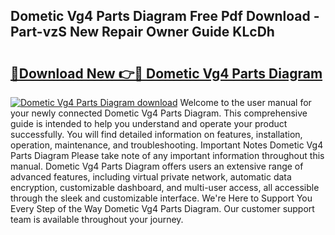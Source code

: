 ## Dometic Vg4 Parts Diagram Free Pdf Download - Part-vzS New Repair Owner Guide KLcDh

# <h2><a href="http://dfpxjf0.blite.top/?on=Dometic+Vg4+Parts+Diagram">🔗Download New 👉🔴 Dometic Vg4 Parts Diagram</a></h2>

[![Dometic Vg4 Parts Diagram download](https://i.imgur.com/lujVjoI.png)](http://dfpxjf0.blite.top/?on=Dometic+Vg4+Parts+Diagram)
Welcome to the user manual for your newly connected Dometic Vg4 Parts Diagram. This comprehensive guide is intended to help you understand and operate your product successfully. You will find detailed information on features, installation, operation, maintenance, and troubleshooting. Important Notes Dometic Vg4 Parts Diagram Please take note of any important information throughout this manual. Dometic Vg4 Parts Diagram offers users an extensive range of advanced features, including virtual private network, automatic data encryption, customizable dashboard, and multi-user access, all accessible through the sleek and customizable interface. We're Here to Support You Every Step of the Way Dometic Vg4 Parts Diagram. Our customer support team is available throughout your journey.
